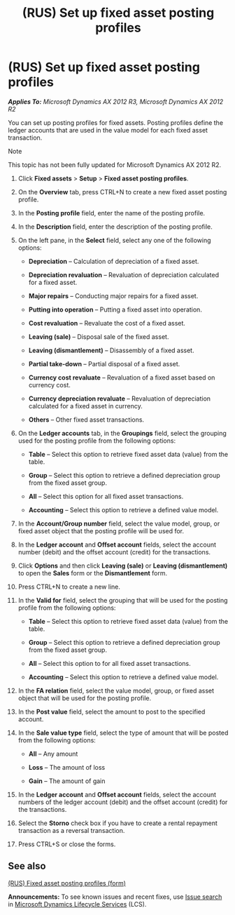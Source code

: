 ﻿---
title: (RUS) Set up fixed asset posting profiles
TOCTitle: (RUS) Set up fixed asset posting profiles
ms:assetid: 81ba6188-0198-42b1-95d9-561459e10025
ms:mtpsurl: https://technet.microsoft.com/en-us/library/JJ678423(v=AX.60)
ms:contentKeyID: 49387653
ms.date: 04/18/2014
mtps_version: v=AX.60
---

# (RUS) Set up fixed asset posting profiles 


_**Applies To:** Microsoft Dynamics AX 2012 R3, Microsoft Dynamics AX 2012 R2_

You can set up posting profiles for fixed assets. Posting profiles define the ledger accounts that are used in the value model for each fixed asset transaction.


> [!NOTE]
> <P>This topic has not been fully updated for Microsoft Dynamics AX 2012 R2.</P>



1.  Click **Fixed assets** \> **Setup** \> **Fixed asset posting profiles**.

2.  On the **Overview** tab, press CTRL+N to create a new fixed asset posting profile.

3.  In the **Posting profile** field, enter the name of the posting profile.

4.  In the **Description** field, enter the description of the posting profile.

5.  On the left pane, in the **Select** field, select any one of the following options:
    
      - **Depreciation** – Calculation of depreciation of a fixed asset.
    
      - **Depreciation revaluation** – Revaluation of depreciation calculated for a fixed asset.
    
      - **Major repairs** – Conducting major repairs for a fixed asset.
    
      - **Putting into operation** – Putting a fixed asset into operation.
    
      - **Cost revaluation** – Revaluate the cost of a fixed asset.
    
      - **Leaving (sale)** – Disposal sale of the fixed asset.
    
      - **Leaving (dismantlement)** – Disassembly of a fixed asset.
    
      - **Partial take-down** – Partial disposal of a fixed asset.
    
      - **Currency cost revaluate** – Revaluation of a fixed asset based on currency cost.
    
      - **Currency depreciation revaluate** – Revaluation of depreciation calculated for a fixed asset in currency.
    
      - **Others** – Other fixed asset transactions.

6.  On the **Ledger accounts** tab, in the **Groupings** field, select the grouping used for the posting profile from the following options:
    
      - **Table** – Select this option to retrieve fixed asset data (value) from the table.
    
      - **Group** – Select this option to retrieve a defined depreciation group from the fixed asset group.
    
      - **All** – Select this option for all fixed asset transactions.
    
      - **Accounting** – Select this option to retrieve a defined value model.

7.  In the **Account/Group number** field, select the value model, group, or fixed asset object that the posting profile will be used for.

8.  In the **Ledger account** and **Offset account** fields, select the account number (debit) and the offset account (credit) for the transactions.

9.  Click **Options** and then click **Leaving (sale)** or **Leaving (dismantlement)** to open the **Sales** form or the **Dismantlement** form.

10. Press CTRL+N to create a new line.

11. In the **Valid for** field, select the grouping that will be used for the posting profile from the following options:
    
      - **Table** – Select this option to retrieve fixed asset data (value) from the table.
    
      - **Group** – Select this option to retrieve a defined depreciation group from the fixed asset group.
    
      - **All** – Select this option to for all fixed asset transactions.
    
      - **Accounting** – Select this option to retrieve a defined value model.

12. In the **FA relation** field, select the value model, group, or fixed asset object that will be used for the posting profile.

13. In the **Post value** field, select the amount to post to the specified account.

14. In the **Sale value type** field, select the type of amount that will be posted from the following options:
    
      - **All** – Any amount
    
      - **Loss** – The amount of loss
    
      - **Gain** – The amount of gain

15. In the **Ledger account** and **Offset account** fields, select the account numbers of the ledger account (debit) and the offset account (credit) for the transactions.

16. Select the **Storno** check box if you have to create a rental repayment transaction as a reversal transaction.

17. Press CTRL+S or close the forms.

## See also

[(RUS) Fixed asset posting profiles (form)](https://technet.microsoft.com/en-us/library/jj853200\(v=ax.60\))

  
**Announcements:** To see known issues and recent fixes, use [Issue search](http://go.microsoft.com/fwlink/?linkid=389258) in [Microsoft Dynamics Lifecycle Services](http://go.microsoft.com/fwlink/?linkid=306505) (LCS).

